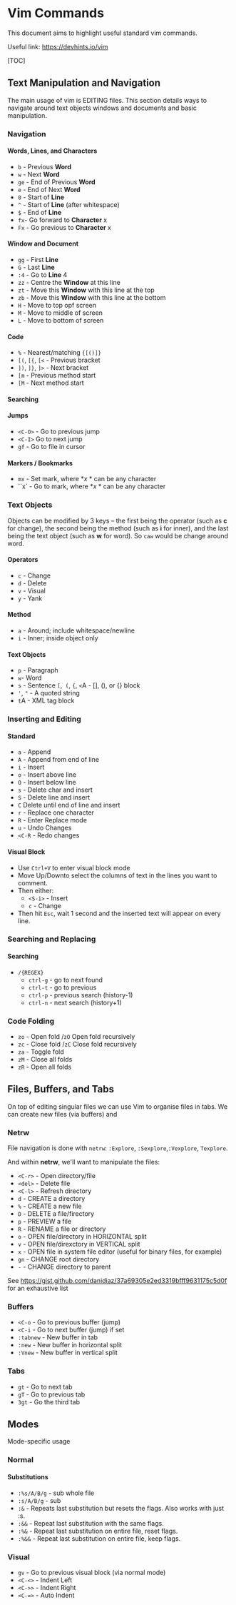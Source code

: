 # Vim Commands

This document aims to highlight useful standard vim commands.

Useful link: https://devhints.io/vim

[TOC]



## Text Manipulation and Navigation

The main usage of vim is EDITING files. This section details ways to navigate around text objects windows and documents and basic manipulation.

### Navigation

#### Words, Lines, and Characters

* `b` - Previous **Word**
* `w` - Next **Word**
* `ge` - End of Previous **Word**
* `e` - End of Next **Word**
* `0` - Start of **Line**
* `^` - Start of **Line** (after whitespace)
* `$` - End of **Line**
* `fx`- Go forward to **Character** x
* `Fx` - Go previous to **Character** x

#### Window and Document

* `gg` - First **Line**
* `G` - Last **Line**
* `:4` - Go to **Line** 4
* `zz` - Centre the **Window** at this line
* `zt` - Move this **Window** with this line at the top
* `zb` - Move this **Window** with this line at the bottom
* `H` - Move to top opf screen
* `M` - Move to middle of screen
* `L` - Move to bottom of screen

#### Code

* `%` - Nearest/matching `{[()]}`
* `[(`, `[{`, `[<` - Previous bracket
* `])`, `]}`, `]>` - Next bracket
* `[m` - Previous method start
* `[M` - Next method start

#### Searching

#### Jumps

- `<C-O>` - Go to previous jump
- `<C-I>` Go to next jump
- `gf` - Go to file in cursor

#### Markers / Bookmarks

* `mx` - Set mark, where **x* * can be any character
* ``x` - Go to mark, where **x* * can be any character



### Text Objects

Objects can be modified by 3 keys – the first being the operator (such as **c** for change), the second being the method (such as **i** for inner), and the last being the text object (such as **w** for word). So `caw` would be change around word.

#### Operators

* `c` - Change
* `d` - Delete
* `v` - Visual
* `y` - Yank

#### Method

* `a` - Around; include whitespace/newline
* `i` - Inner; inside object only

#### Text Objects

* `p` - Paragraph
* `w`- Word
* `s` - Sentence
  `[`,` (`, `{`, `<`A -  [], (), or {} block
* `'`,  `"` - A quoted string
* `t`A -  XML tag block



### Inserting and Editing

#### Standard

* `a` - Append
* `A` - Append from end of line
* `i` - Insert
* `o` - Insert above line
* `O` - Insert below line
* `s` - Delete char and insert
* `S` - Delete line and insert
* `C` Delete until end of line and insert
* `r` - Replace one character
* `R` - Enter Replace mode
* `u` - Undo Changes
* `<C-R` - Redo changes

#### Visual Block

- Use `Ctrl+V` to enter visual block mode
- Move Up/Downto select the columns of text in the lines you want to comment.
- Then either:
  - `<S-i>` - Insert
  - `c` - Change
- Then hit `Esc`, wait 1 second and the inserted text will appear on every line.


### Searching and Replacing

#### Searching

* `/{REGEX}`
  * `ctrl-g` - go to next found
  * `ctrl-t` - go to previous 
  * `ctrl-p` - previous search (history-1)
  * `ctrl-n` - next search (history+1)



### Code Folding

* `zo` - Open fold /`zO` Open fold recursively
* `zc` - Close fold /`zC` Close fold recursively
* `za` - Toggle fold
* `zM` - Close all folds
* `zR` - Open all folds



## Files, Buffers, and Tabs

On top of editing singular files we can use Vim to organise files in tabs. We can create new files (via buffers) and

### Netrw

File navigation is done with `netrw`: `:Explore`, `:Sexplore`,`:Vexplore`, `Texplore`.

And within **netrw**, we'll want to manipulate the files:

- `<C-r>` - Open directory/file
- `<del>` - Delete file
- `<C-l>` - Refresh directory
- `d` - CREATE a directory
- `%` - CREATE a new file
- `D` - DELETE a file/firectory
- `p` - PREVIEW a file
- `R` - RENAME a file or directory
- `o` - OPEN file/directory in HORIZONTAL split
- `v` - OPEN file/direxctory in VERTICAL split
- `x` - OPEN file in system file editor (useful for binary files, for example)
- `gn` - CHANGE root directory
- `-` - CHANGE directory to parent

See https://gist.github.com/danidiaz/37a69305e2ed3319bfff9631175c5d0f for an exhaustive list



### Buffers

* `<C-o` - Go to previous buffer (jump)
* `<C-i` - Go to next buffer (jump) if set
* `:tabnew` - New buffer in tab
* `:new` - New buffer in horizontal split 
* `:Vnew` - New buffer in vertical split



### Tabs

* `gt` - Go to next tab
* `gT` - Go to previous tab
* `3gt` - Go the third tab



## Modes

Mode-specific usage

### Normal

#### Substitutions

- `:%s/A/B/g` - sub whole file
- `:s/A/B/g` - sub 
- `:&` - Repeats last substitution but resets the flags. Also works with just :s.
- `:&&` - Repeat last substitution with the same flags.
- `:%&` - Repeat last substitution on entire file, reset flags.
- `:%&&` - Repeat last substitution on entire file, keep flags.



### Visual

* `gv` - Go to previous visual block (via normal mode)
* `<C-<>` - Indent Left
* `<C->>` - Indent Right
* `<C-=>` - Auto Indent
